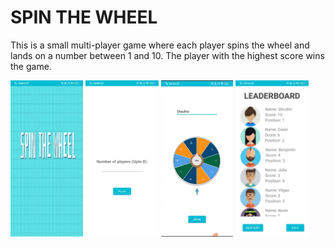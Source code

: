 # SPIN THE WHEEL

This is a small multi-player game where each player spins the wheel and lands on a number between 1 and 10. The player with the highest score wins the game.

<img src="demoimages/Splashscreen.jpeg" height="250">   <img src="demoimages/mainscreen.jpeg" height="250">   <img src="demoimages/giphy.gif" height="250">   <img src="demoimages/leaderboard.jpeg" height="250">





